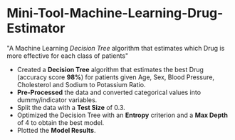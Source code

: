 # Mini-Tool-Machine-Learning-Drug-Estimator
"A Machine Learning _Decision Tree_ algorithm that estimates which Drug is more effective for each class of patients"

* Created a **Decision Tree** algorithm that estimates the best Drug (accuracy score **98%**) for patients given Age, Sex, Blood Pressure, Cholesterol and Sodium to Potassium Ratio.
* **Pre-Processed** the data and converted categorical values into dummy/indicator variables.
* Split the data with a **Test Size** of 0.3.
* Optimized the Decision Tree with an **Entropy** criterion and a **Max Depth** of 4 to obtain the best model.
* Plotted the **Model Results**.
